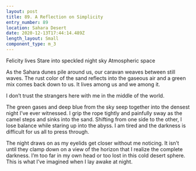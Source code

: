```yaml
---
layout: post
title: 89. A Reflection on Simplicity
entry_number: 89
location: Sahara Desert
date: 2020-12-13T17:44:14.489Z
length_layout: Small
component_type: m_3
---
```

Felicity lives
Stare into speckled night sky
Atmospheric space 

As the Sahara dunes pile around us, our caravan weaves between still waves. The rust color of the sand reflects into the gaseous air and a green mix comes back down to us. It lives among us and we among it.

I don’t trust the strangers here with me in the middle of the world. 

The green gases and deep blue from the sky seep together into the densest night I’ve ever witnessed. I grip the rope tightly and painfully sway as the camel steps and sinks into the sand. Shifting from one side to the other, I lose balance while staring up into the abyss. I am tired and the darkness is difficult for us all to press through.

The night draws on as my eyelids get closer without me noticing. It isn’t until they clamp down on a view of the horizon that I realize the complete darkness. I’m too far in my own head or too lost in this cold desert sphere. This is what I’ve imagined when I lay awake at night.